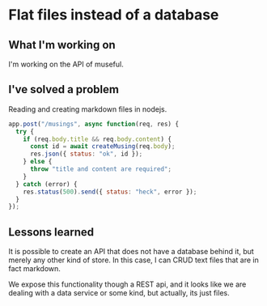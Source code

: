 [meta-date]: <> (2020-03-28T18:36:51.077Z)
[meta-branch]: <> (master)
[meta-commit]: <> (e8b72ed721)
[meta-user]: <> (Lee Nattress)

# Flat files instead of a database

## What I'm working on
I'm working on the API of museful.

## I've solved a problem
Reading and creating markdown files in nodejs.

```javascript
app.post("/musings", async function(req, res) {
  try {
    if (req.body.title && req.body.content) {
      const id = await createMusing(req.body);
      res.json({ status: "ok", id });
    } else {
      throw "title and content are required";
    }
  } catch (error) {
    res.status(500).send({ status: "heck", error });
  }
});
```

## Lessons learned
It is possible to create an API that does not have a database behind it, but merely any other kind of store. In this case, I can CRUD text files that are in fact markdown.

We expose this functionality though a REST api, and it looks like we are dealing with a data service or some kind, but actually, its just files.
